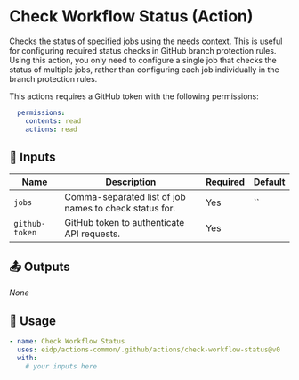 <!-- NOTE: This file's contents are automatically generated. Do not edit manually. -->
# Check Workflow Status (Action)

Checks the status of specified jobs using the needs context.
This is useful for configuring required status checks in GitHub branch protection rules.
Using this action, you only need to configure a single job that checks the status of multiple jobs, rather than configuring each job individually in the branch protection rules.

This actions requires a GitHub token with the following permissions:
```yaml
  permissions:
    contents: read
    actions: read
```

## 🔧 Inputs

|     Name     |                      Description                     |Required|Default|
|--------------|------------------------------------------------------|--------|-------|
|    `jobs`    |Comma-separated list of job names to check status for.|   Yes  |   ``  |
|`github-token`|      GitHub token to authenticate API requests.      |   Yes  |       |

## 📤 Outputs

_None_

## 🚀 Usage

```yaml
- name: Check Workflow Status
  uses: eidp/actions-common/.github/actions/check-workflow-status@v0
  with:
    # your inputs here
```
